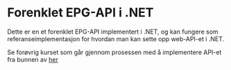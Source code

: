# Forenklet EPG-API i .NET

Dette er en et forenklet EPG-API implementert i .NET, og kan fungere som referanseimplementasjon for hvordan man kan sette opp web-API-et i .NET.

Se forøvrig kurset som går gjennom prosessen med å implementere API-et fra bunnen av [her](https://github.com/nrkno/dotnetskolen/tree/main)
